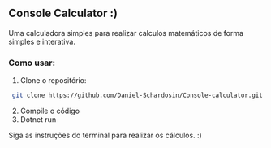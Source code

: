 ## Console Calculator :) 

Uma calculadora simples para realizar calculos matemáticos de forma simples e interativa.

### Como usar:

1. Clone o repositório:

```bash
 git clone https://github.com/Daniel-Schardosin/Console-calculator.git
````
2. Compile o código
3. Dotnet run

Siga as instruções do terminal para realizar os cálculos. :) 
